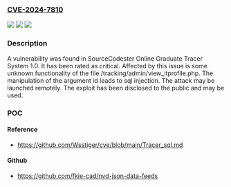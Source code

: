 ### [CVE-2024-7810](https://cve.mitre.org/cgi-bin/cvename.cgi?name=CVE-2024-7810)
![](https://img.shields.io/static/v1?label=Product&message=Online%20Graduate%20Tracer%20System&color=blue)
![](https://img.shields.io/static/v1?label=Version&message=%3D%201.0%20&color=brighgreen)
![](https://img.shields.io/static/v1?label=Vulnerability&message=CWE-89%20SQL%20Injection&color=brighgreen)

### Description

A vulnerability was found in SourceCodester Online Graduate Tracer System 1.0. It has been rated as critical. Affected by this issue is some unknown functionality of the file /tracking/admin/view_itprofile.php. The manipulation of the argument id leads to sql injection. The attack may be launched remotely. The exploit has been disclosed to the public and may be used.

### POC

#### Reference
- https://github.com/Wsstiger/cve/blob/main/Tracer_sql.md

#### Github
- https://github.com/fkie-cad/nvd-json-data-feeds

